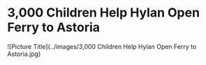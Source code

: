 3,000 Children Help Hylan Open Ferry to Astoria
===

![Picture Title](../images/3,000 Children Help Hylan Open Ferry to Astoria.jpg)
